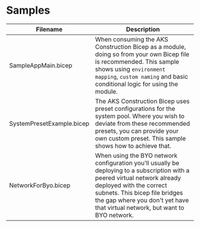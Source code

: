 # Samples

Filename | Description
|---|---|
SampleAppMain.bicep | When consuming the AKS Construction Bicep as a module, doing so from your own Bicep file is recommended. This sample shows using `environment mapping`, `custom naming` and basic conditional logic for using the module.
SystemPresetExample.bicep | The AKS Construction Bicep uses preset configurations for the system pool. Where you wish to deviate from these recommended presets, you can provide your own custom preset. This sample shows how to achieve that.
NetworkForByo.bicep | When using the BYO network configuration you'll usually be deploying to a subscription with a peered virtual network already deployed with the correct subnets. This bicep file bridges the gap where you don't yet have that virtual network, but want to BYO network.
